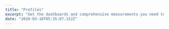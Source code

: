 ```yaml
---
title: "Profiles"
excerpt: "Get the dashboards and comprehensive measurements you need to improve your conversations with prospects and customers."
date: "2020-03-16T05:35:07.322Z"
---
```

